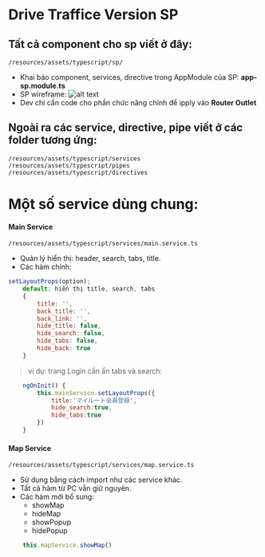 # Drive Traffice Version SP

## Tất cả component cho sp viết ở đây:	
	/resources/assets/typescript/sp/
- Khai báo component, services, directive trong AppModule của SP: **app-sp.module.ts**
- SP wireframe:
   ![alt text](https://docs.google.com/drawings/d/107XOIzitgdibAsLQtvsYN2yOawTK6oWPbnSLyMDXvxw/pub?w=745&amp;h=687)
- Dev chỉ cần code cho phần chức năng chính để ipply vào **Router Outlet** 

## Ngoài ra các service, directive, pipe viết ở các folder tương ứng:
	/resources/assets/typescript/services
	/resources/assets/typescript/pipes
	/resources/assets/typescript/directives
# Một số service dùng chung:
#### Main Service 
	/resources/assets/typescript/services/main.service.ts

- Quản lý hiển thị: header, search, tabs, title.
- Các hàm chính:
```javascript
setLayoutProps(option);
    default: hiển thị title, search, tabs
    {
        title: '',
        back_title: '',
        back_link: '',
        hide_title: false,
        hide_search: false,
        hide_tabs: false,
        hide_back: true
    }
```
> ví dụ: trang Login cần ẩn tabs và search:
```javascript
    ngOnInit() {
        this.mainService.setLayoutProps({
            title:'マイルート会員登録',
            hide_search:true,
            hide_tabs:true
        })
    }
```
#### Map Service 
	/resources/assets/typescript/services/map.service.ts
- Sử dụng bằng cách import như các service khác.
- Tất cả hàm từ PC vẫn giữ nguyên.
- Các hàm mới bổ sung:
    + showMap
	+ hideMap
	+ showPopup
	+ hidePopup
```javascript
    this.mapService.showMap()
```
	